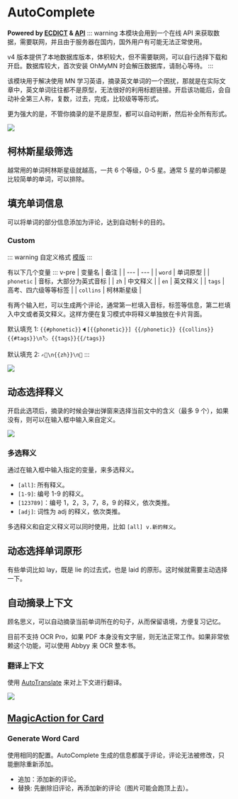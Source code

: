 # AutoComplete

**Powered by [ECDICT](https://github.com/skywind3000/ECDICT) & [API](http://dict.e.opac.vip/dict.php)**
::: warning
本模块会用到一个在线 API 来获取数据，需要联网，并且由于服务器在国内，国外用户有可能无法正常使用。

v4 版本提供了本地数据库版本，体积较大，但不需要联网，可以自行选择下载和开启。数据库较大，首次安装 OhMyMN 时会解压数据库，请耐心等待。
:::

该模块用于解决使用 MN 学习英语，摘录英文单词的一个困扰，那就是在实际文章中，英文单词往往都不是原型，无法很好的利用标题链接。开启该功能后，会自动补全第三人称，复数，过去，完成，比较级等等形式。

更为强大的是，不管你摘录的是不是原型，都可以自动判断，然后补全所有形式。

![](https://testmnbbs.oss-cn-zhangjiakou.aliyuncs.com/pic/f5ed247b373a2f5f053b6f3523.gif?x-oss-process=base_webp)

## 柯林斯星级筛选

越常用的单词柯林斯星级就越高，一共 6 个等级，0-5 星。通常 5 星的单词都是比较简单的单词，可以排除。

## 填充单词信息

可以将单词的部分信息添加为评论，达到自动制卡的目的。

### Custom

::: warning 自定义格式
[模版](../custom.md#模版)
:::

有以下几个变量
::: v-pre
| 变量名 | 备注 |
| --- | --- |
| `word` | 单词原型 |
| `phonetic` | 音标，大部分为英式音标 |
| `zh` | 中文释义 |
| `en` | 英文释义 |
| `tags` | 高考、四六级等等标签 |
| `collins` | 柯林斯星级 |

有两个输入栏，可以生成两个评论，通常第一栏填入音标，标签等信息，第二栏填入中文或者英文释义。这样方便在复习模式中将释义单独放在卡片背面。

默认填充 1: `{{#phonetic}}🔈[{{phonetic}}] {{/phonetic}} {{collins}}{{#tags}}\n🏷 {{tags}}{{/tags}}`

默认填充 2: `✍🏻\n{{zh}}\n👀`
:::

![](https://testmnbbs.oss-cn-zhangjiakou.aliyuncs.com/pic20220730234119.png?x-oss-process=base_webp)

## 动态选择释义

开启此选项后，摘录的时候会弹出弹窗来选择当前文中的含义（最多 9 个），如果没有，则可以在输入框中输入来自定义。

![](https://testmnbbs.oss-cn-zhangjiakou.aliyuncs.com/pic20220731000657.png?x-oss-process=base_webp)

### 多选释义

通过在输入框中输入指定的变量，来多选释义。

- `[all]`: 所有释义。
- `[1-9]`: 编号 1-9 的释义。
- `[123789]`：编号 1，2，3，7，8，9 的释义，依次类推。
- `[adj]`: 词性为 adj 的释义，依次类推。

多选释义和自定义释义可以同时使用，比如 `[all] v.新的释义`。

## 动态选择单词原形

有些单词比如 lay，既是 lie 的过去式，也是 laid 的原形。这时候就需要主动选择一下。

## 自动摘录上下文

顾名思义，可以自动摘录当前单词所在的句子，从而保留语境，方便复习记忆。

目前不支持 OCR Pro，如果 PDF 本身没有文字层，则无法正常工作。如果非常依赖这个功能，可以使用 Abbyy 来 OCR 整本书。

### 翻译上下文

使用 [AutoTranslate](autotranslate.md) 来对上下文进行翻译。

![](https://testmnbbs.oss-cn-zhangjiakou.aliyuncs.com/pic20220730234119.png?x-oss-process=base_webp)

## [MagicAction for Card](magicaction4card.md#generate-word-card)

### Generate Word Card

使用相同的配置。AutoComplete 生成的信息都属于评论，评论无法被修改，只能删除重新添加。

- 追加：添加新的评论。
- 替换: 先删除旧评论，再添加新的评论（图片可能会跑顶上去）。
